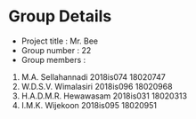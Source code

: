 # Group Details
* Project title	: Mr. Bee
* Group number	: 22
* Group members	:
1. M.A. Sellahannadi 2018is074 18020747
1. W.D.S.V. Wimalasiri 2018is096 18020968
1. H.A.D.M.R. Hewawasam	2018is031	18020313
1. I.M.K. Wijekoon 2018is095 18020951



